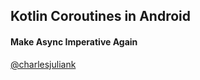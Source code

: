 ## Kotlin Coroutines in Android
#### Make Async Imperative Again

[@charlesjuliank](https://twitter.com/charlesjuliank)